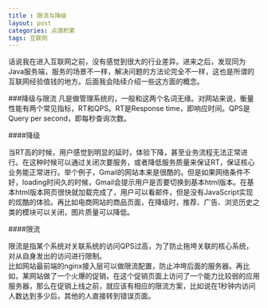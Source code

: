 ```yaml
---
title : 限流与降级
layout: post
categories: 点滴积累
tags: 互联网
---
```


话说我在进入互联网之前，没有感觉到很大的行业差异。进来之后，发现同为Java服务端，服务的场景不一样，解决问题的方法论完全不一样，这也是所谓的互联网经验值钱的地方。后面我会陆续介绍一些这方面的概念。

###降级与限流
凡是做管理系统的，一般和这两个名词无缘。对网站来说，衡量性能有两个常见指标，RT和QPS。RT是Response time，即响应时间。QPS是Query per second，即每秒查询次数。  

####降级

当RT高的时候，用户感觉到明显的延时，体验下降，甚至业务流程无法正常进行。在这种时候可以通过关闭次要服务，或者降低服务质量来保证RT，保证核心业务能正常进行。举个例子，Gmail的网站本来是很酷的。但是如果网络条件不好，loading时间久的时候，Gmail会提示用户是否要切换到基本html版本。在基本html版本网页很快就加载完成了，用户可以看邮件，但是没有JavaScript实现的炫酷的体验。再比如电商网站的商品页面，在降级时，推荐、广告、浏览历史之类的模块可以关闭，图片质量可以降低。  

####限流

限流是指某个系统对关联系统的访问QPS过高，为了防止拖垮关联的核心系统，对从自身发出的访问进行限制。  
比如网站最前端的nginx接入层可以做限流配置，防止冲垮后面的服务器。再比如，某网站做了一个火爆的促销，在这个促销页面上访问了一个能力比较弱的应用服务器，那么在促销上线之前，就应该有相应的限流方案，比如说在1秒钟内访问人数达到多少后，其他的人直接转到错误页面。


